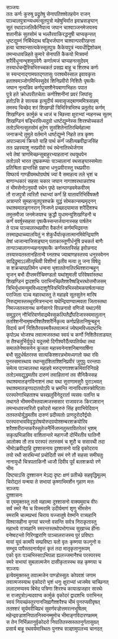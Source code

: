 सञ्जयः   
ततः कर्णः कुरुषु प्रद्रुतेषु सेनापतिश्श्वेतहयेन राजन्  
पाञ्चालपुत्रान्व्यधमत्सूतपुत्रो महेषुभिर्वात इवाभ्रसङ्घान्  
सूतं रथादञ्जलिकैर्निपात्य जघान चाश्वाञ्जनमेजयस्य  
शतानीकं सुतसोमं च भल्लैरवाकिरद्धनुषी चाप्यकृन्तत्  
धृष्टद्युम्नं निर्बिभेदाथ षड्भिर्जघान चाश्वान्परवीरहन्ता  
हत्वा चाश्वान्सात्यकेस्सूतपुत्रः कैकेयपुत्रं न्यवधीद्विशोकम्  
तमभ्यधावन्निहते कुमारे सेनापतिं कैकयो मित्रवर्मा  
शरैर्विधून्वन्भृशमुग्रवेगैः कर्णात्मजं चाप्यहनत्सुदेवम्  
तस्यार्धचन्द्रैस्त्रिभिरुच्चकर्त प्रसह्य बाहू च शिरश्च कर्णः  
स स्यन्दनाद्गामपतद्गतासुः परश्वथैस्साल इवावकृत्तः  
हताश्वमञ्जोगमिभिस्सुदेवं शिनिप्रवीरो निशितैः पृषत्कैः  
जघान नृत्यन्निव कर्णपुत्रश्शैनेयबाणाभिहतः पपात  
पुत्रे हते क्रोधपरीतचेताः कर्णश्शिनीनां प्रवरं जिघांसुः  
हतोऽसि हे सात्यक इत्युदीर्य व्यवासृजद्बाणममित्रसाहम्  
तमस्य चिच्छेद शरं शिखण्डी त्रिभिस्त्रिभिश्च प्रतुतोद कर्णम्  
शिखण्डिनः कार्मुकं च ध्वजं च च्छित्त्वा क्षुराभ्यां न्यहनच्च सूतम्  
शिखण्डिनं षड्भिरविध्यदुग्रो धार्ष्टद्युम्नेस्स शिरश्चोच्चकर्त  
ततोऽभिनत्सुतसोमं क्षुरेण सुसंशितेनातिरथिर्महात्मा  
जनाक्रन्दे तुमुले वर्तमाने धार्ष्टद्युम्ने निहते तत्र कृष्णः  
अपाञ्चाल्यं क्रियते याहि पार्थ कर्णं जहीत्यब्रवीद्राजसिंह  
ततः प्रहस्याशु नरप्रवीरो रथं रथेनातिरथेर्जगाम  
भये तेषां त्राणमिच्छन्सुबाहुरभ्याहतानां रथयूथपेन  
ततोऽपरे भारत दुष्प्रकम्प्याः पाञ्चालानां रथसङ्घास्समेताः  
प्रतिश्रिता ह्यन्तरिक्षे ग्रहाभा धनुःप्रवीरास्तु रथप्रवीराः  
विष्फार्य गाण्डीवमथोग्रघोषं ज्यां वै समाहत्य तले भृशं च  
बाणान्धकारं सहसा चकार जघान नागाश्वरथान्नरांश्च  
तं भीमसेनोऽनुययौ रथेन पृष्ठे रक्षन्पाण्डवमेकवीरम्  
तौ राजपुत्रौ त्वरितौ रथाभ्यां कर्णं हि यातावरिभिर्विषक्तौ  
अत्रान्तरे सुमहत्सूतपुत्रश्चक्रे युद्धं सोमकान्सम्प्रमृद्नन्  
रथाश्वमातङ्गनरान् निजघ्ने प्रच्छादयामास शरैर्दिशश्च  
तमुत्तमौजा जनमेजयश्च क्रुद्धौ युधामन्युशिखण्डिनौ च  
कर्णं ववर्षुस्सहसा पृषत्कैस्सन्तर्जयानास्सह पार्षतेन  
ते पञ्च पाञ्चालरथप्रवीरा वैकर्तनं कर्णमभिद्रवन्तः  
तस्माद्रथाच्च्यालयितुं न शेकुर्धैर्यात्कृतात्मानमिवेन्द्रियाणि  
तेषां ध्वजान्वाजिसङ्घान् पताकास्तूणीर्धनूंषि प्रचकर्त बाणैः  
तान्पाञ्चालानभ्यहनत्पृषत्कैः कर्णस्ततस्सिंह इवोन्ननाद  
तस्यास्यतस्तानहितान्वै घ्नतश्च ज्याबाणहस्तस्य धनुस्स्वेनन  
साद्रिद्रुमाऽऽसीत्पृथिवी विशीर्णा इतीव मत्वा तु जना विषेदुः  
स शक्रचापप्रतिमेन धन्वना भृशाततेनातिरथिश्शरान्बहून्  
सृजन् बभौ दीप्तमरीचिमण्डलो यथांशुमाली परिवेषवांस्तथा  
शिखण्डिनं द्वादशभिः पराभिनच्छितैश्शरैष्षड्भिरथोत्तमौजसम्  
त्रिभिर्युधामन्युमविध्यदाशुगैस्त्रिभिस्त्रिभिस्सोमकपार्षतान्सदा  
पराजिताः पञ्च महारथास्तु ते महाहवे सूतसुतेन मारिष  
निरुद्यमास्तस्थुरमित्रनन्दना यथेन्द्रियाण्यात्मवता जितास्तथा  
निमज्जतस्तानथ कर्णसागरे विपन्ननावो वणिजो यथाऽर्णवे  
समुद्धरन् नौभिरिवार्णवाद्रथैस्सुकल्पितैर्द्रौपदिजास्स्वमातुलान्  
ततश्शिनीनामृषभश्शितैश्शरैर्निकृत्य कर्णप्रहितानिषून्बहून्  
विदार्य कर्णं निशितैरयस्मयैस्तवात्मजं ज्येष्ठमविध्यदष्टभिः  
कृपोऽथ भोजश्च तवात्मजस्तथा स्वयं च कर्णो निशितैरताडयत्  
स तैश्चतुर्भिर्युयुधे यदूत्तमो दिगीश्वरैर्दैत्यपतिर्यथा तथा  
समाततेनेष्वसनेन कूजता महास्वनेनाशनिबाणवर्षिणा  
बभौ सुदुर्धर्षतरस्स सात्यकिश्शरन्नभोमध्यगतो यथा रविः  
पुनस्समास्थाय रथान्सुदंशिताश्शिनिप्रवीरं जुगुपुः परन्तपाः  
समेत्य पाञ्चालरथा महाहवे मरुद्गणाश्शक्रमिवारिनिग्रहे  
ततोऽभवद्युद्धमतीव दारुणं तवाहितानां तव सैनिकैस्सह  
रथाश्वमातङ्गविनाशनं तथा यथा सुराणामसुरैः पुराऽभवत्  
रथाश्वमातङ्गपदातयोऽपि च भ्रमन्ति नानाविधशस्त्रवेष्टिताः  
परस्परेणाभिहताश्च चस्खलुर्विनेदुरार्ता व्यसवः पतन्ति च  
तथागते भीममभीस्तवात्मजस्ससार राजावरजः किरञ्शरान्  
तमभ्यधावत्त्वरितो वृकोदरो महारुरुं सिंह इवाभिपेदिवान्  
ततस्तयोर्युद्धमतीव दारुणं प्रदीव्यतोः प्राणदुरोदरैर्द्वयोः  
परस्पराभावविवृद्धरोषयोरुदग्रयोश्शम्बरशक्रयोरिव  
शरैश्शरीरान्तकरैस्सुतेजनैर्निजघ्नतुस्तावितरेतरं भृशम्  
सकृत्प्रभिन्नाविव वाशितान्तरे महागजौ दोर्भिरतीव घातिनौ  
आलोक्य तौ तत्र परस्परं ततस्समं च शूरौ च ससारथी तदा  
भीमोऽब्रवीद्याहि दुश्शासनाय दुश्शासनो याहि वृकोदराय  
तयो रथौ सारथिभ्यां प्रचोदितौ समं रणे तौ सहसा समीयतुः  
नानायुधौ चित्रपताकिनौ ध्वजौ दिवीव पूर्वं बलशक्रयो रणे  
भीमः  
दिष्ट्याऽसि दुश्शासन मेऽद्य दृष्टः क्षणं प्रतीच्छे सहवृद्धिमूलम्  
चिरोद्यतं यन्मया ते सभायां कृष्णाभिमर्शेन गृहाण मत्तः  
सञ्जयः  
दुश्शासनः  
स एवमुक्तस्तु ततो महात्मा दुश्शासनो वाक्यमुवाच वीरः  
सर्वं स्मरे नैव च विस्मरामि उदीर्यमाणं शृणु भीमसेन  
स्मरामि चात्मप्रभवं चिराय यज्जातुषे वेश्मनि रात्र्यहानि  
विश्वासहीना मृगयां चरन्तो वसन्ति सर्वत्र निराकृतास्तु  
महाभये रात्र्यहानि स्मरन्तस्तथोपभोगाच्च सुखाच्च हीनाः  
वनेष्वटन्तो गिरिगह्वराणि पाञ्चालराजस्य पुरं प्रविष्टाः  
मायां यूयं कामपि सम्प्रविष्टा यतो वृतः कृष्णया फल्गुनो वः  
सम्भूय पापैस्तदनार्यवृत्तं कृतं तदा मातृकृतानुरूपम्  
एको वृतः पञ्चभिस्साऽभिपन्ना ह्यलज्जमानैश्च परस्परस्य  
स्मरे सभायां सुबलात्मजेन दासीकृतास्स्थ सह कृष्णया च  
सञ्जयः  
इत्येवमुक्तस्तु तवात्मजेन पाण्डोस्सुतः कोपवशं जगाम  
तवात्मजस्याथ वृकोदरो भृशं धनुः क्षुराभ्यां ध्वजमेव चाच्छिनत्  
ललाटमप्यस्य बिभेद पत्रिणा शिरश्च कायात्प्रजहार सारथेः  
स राजपुत्रोऽन्यदवाप्य कार्मुकं वृकोदरं द्वादशभिः पराभिनत्  
स्वयं नियच्छंस्तुरगानजिह्मगैश्शरैश्च भीमं पुनरप्यवीवृषत्  
ततश्शरं सूर्यमरीचिप्रभं सुवर्णवज्रोत्तमरत्नभूषितम्  
महेन्द्रवज्राशनिपातनिस्वनम्मुमोच भीमाङ्गविदारणक्षमम्  
स तेन निर्भिन्नतनुर्वृकोदरो निपातितस्स्रस्ततनुर्गतासुवत्  
प्रसार्य बाहू रथवर्यमास्थितः पुनश्च सञ्ज्ञामुपलभ्य चानदत्  

